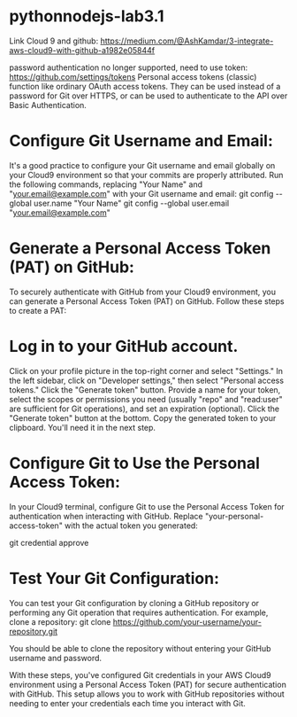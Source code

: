 # pythonnodejs-lab3.1

Link Cloud 9 and github:
https://medium.com/@AshKamdar/3-integrate-aws-cloud9-with-github-a1982e05844f

password authentication no longer supported, need to use token:
https://github.com/settings/tokens
Personal access tokens (classic) function like ordinary OAuth access tokens. They can be used instead of a password for Git over HTTPS, or can be used to authenticate to the API over Basic Authentication.

# Configure Git Username and Email:
It's a good practice to configure your Git username and email globally on your Cloud9 environment so that your commits are properly attributed. Run the following commands, replacing "Your Name" and "your.email@example.com" with your Git username and email:
git config --global user.name "Your Name"
git config --global user.email "your.email@example.com"

# Generate a Personal Access Token (PAT) on GitHub:
To securely authenticate with GitHub from your Cloud9 environment, you can generate a Personal Access Token (PAT) on GitHub. Follow these steps to create a PAT:

# Log in to your GitHub account.
Click on your profile picture in the top-right corner and select "Settings."
In the left sidebar, click on "Developer settings," then select "Personal access tokens."
Click the "Generate token" button.
Provide a name for your token, select the scopes or permissions you need (usually "repo" and "read:user" are sufficient for Git operations), and set an expiration (optional).
Click the "Generate token" button at the bottom.
Copy the generated token to your clipboard. You'll need it in the next step.

# Configure Git to Use the Personal Access Token:
In your Cloud9 terminal, configure Git to use the Personal Access Token for authentication when interacting with GitHub. Replace "your-personal-access-token" with the actual token you generated:

git credential approve <your-personal-access-token>

# Test Your Git Configuration:
You can test your Git configuration by cloning a GitHub repository or performing any Git operation that requires authentication. For example, clone a repository:
git clone https://github.com/your-username/your-repository.git

You should be able to clone the repository without entering your GitHub username and password.

With these steps, you've configured Git credentials in your AWS Cloud9 environment using a Personal Access Token (PAT) for secure authentication with GitHub. This setup allows you to work with GitHub repositories without needing to enter your credentials each time you interact with Git.




